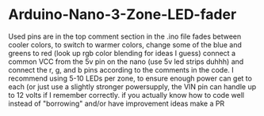 # Arduino-Nano-3-Zone-LED-fader

Used pins are in the top comment section in the .ino file
fades between cooler colors, to switch to warmer colors, change some of the blue and greens to red (look up rgb color blending for ideas I guess)
connect a common VCC from the 5v pin on the nano (use 5v led strips duhhh) and connect the r, g, and b pins according to the comments in the code.
I recommend using 5-10 LEDs per zone, to ensure enough power can get to each (or just use a slightly stronger powersupply, the VIN pin can handle up to 12 volts if I remember correctly.
if you actually know how to code well instead of "borrowing" and/or have improvement ideas make a PR
